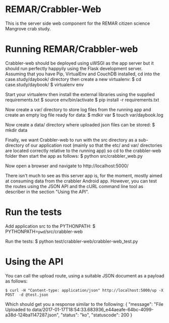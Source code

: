 REMAR/Crabbler-Web
==================

This is the server side web component for the REMAR citizen science Mangrove crab study.

Running REMAR/Crabbler-web
==========================

Crabbler-web should be deployed using uWSGI as the app server but it should run perfectly happyily using the Flask development server. Assuming that you have Pip, VirtualEnv and CouchDB installed, cd into the case.study/daybook/ directory then create a new virtualenv:
    $ cd case.study/daybook/
    $ virtualenv env

Start your virtualenv then install the external libraries using the supplied requirements.txt
    $ source env/bin/activate
    $ pip install -r requirements.txt

Now create a var/ directory to store log files from the running app and create an empty log file ready for data:
    $ mdkir var
    $ touch var/daybook.log

Now create a data/ directory where uploaded json files can be stored:
    $ mkdir data


Finally, we want Crabbler-web to run with the src directory as a sub-directory of our application root (mainly so that the etc/ and var/ directories are located correctly relative to the running app) so cd to the crabbler-web folder then start the app as follows:
    $ python src/crabbler_web.py

Now open a browser and navigate to http://localhost:5000/

There isn't much to see as this server app is, for the moment, mostly aimed at consuming data from the crabbler Android app. However, you can test the routes using the JSON API and the cURL command line tool as describer in the section "Using the API".

Run the tests
=============

Add application src to the PYTHONPATH:
    $ PYTHONPATH=`pwd`/src/crabbler-web

Run the tests:
    $ python test/crabbler-web/crabbler-web_test.py

Using the API
=============

You can call the upload route, using a suitable JSON document as a payload as follows:

    $ curl -H "Content-type: application/json" http://localhost:5000/up -X POST  -d @test.json 

Which should get you a response similar to the following:
    {
      "message": "File Uploaded to data/2017-01-17T18:54:33.683936_e44aeafe-64bc-4099-a38d-124ba1147287.json", 
      "status": "ko", 
      "statuscode": 200
    }



